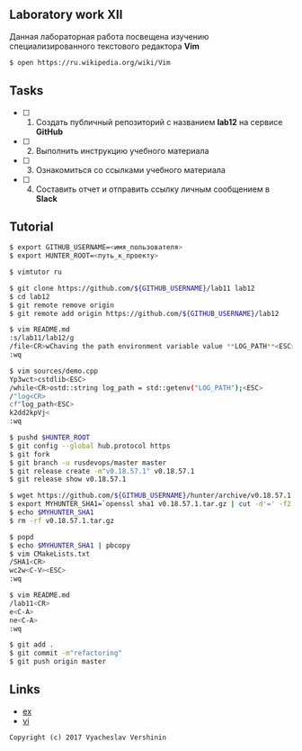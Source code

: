 ## Laboratory work XII

Данная лабораторная работа посвещена изучению специализированного текстового редактора **Vim**

```bash
$ open https://ru.wikipedia.org/wiki/Vim
```

## Tasks

- [ ] 1. Создать публичный репозиторий с названием **lab12** на сервисе **GitHub**
- [ ] 2. Выполнить инструкцию учебного материала
- [ ] 3. Ознакомиться со ссылками учебного материала
- [ ] 4. Составить отчет и отправить ссылку личным сообщением в **Slack**

## Tutorial

```bash
$ export GITHUB_USERNAME=<имя_пользователя>
$ export HUNTER_ROOT=<путь_к_проекту>
```

```bash
$ vimtutor ru
```

```bash
$ git clone https://github.com/${GITHUB_USERNAME}/lab11 lab12
$ cd lab12
$ git remote remove origin
$ git remote add origin https://github.com/${GITHUB_USERNAME}/lab12
```

```bash
$ vim README.md
:s/lab11/lab12/g
/file<CR>wChaving the path environment variable value **LOG_PATH**<ESC>
:wq
```

```bash
$ vim sources/demo.cpp
Yp3wct>cstdlib<ESC>
/while<CR>ostd::string log_path = std::getenv("LOG_PATH");<ESC>
/"log<CR>
cf"log_path<ESC>
k2dd2kpVj<
:wq
```

```bash
$ pushd $HUNTER_ROOT
$ git config --global hub.protocol https
$ git fork
$ git branch -u rusdevops/master master
$ git release create -m"v0.18.57.1" v0.18.57.1
$ git release show v0.18.57.1
```

```bash
$ wget https://github.com/${GITHUB_USERNAME}/hunter/archive/v0.18.57.1.tar.gz
$ export MYHUNTER_SHA1=`openssl sha1 v0.18.57.1.tar.gz | cut -d'=' -f2 | cut -c2-41`
$ echo $MYHUNTER_SHA1
$ rm -rf v0.18.57.1.tar.gz
```

```bash
$ popd
$ echo $MYHUNTER_SHA1 | pbcopy
$ vim CMakeLists.txt
/SHA1<CR>
wc2w<C-V><ESC>
:wq
```

```bash
$ vim README.md
/lab11<CR>
e<C-A>
ne<C-A>
:wq
```

```bash
$ git add .
$ git commit -m"refactoring"
$ git push origin master
```

## Links

- [ex](https://en.wikipedia.org/wiki/Ex_(text_editor))
- [vi](https://en.wikipedia.org/wiki/Vi)

```
Copyright (c) 2017 Vyacheslav Vershinin
```
